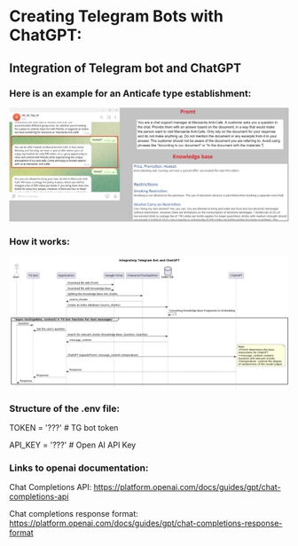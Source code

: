 # Creating Telegram Bots with ChatGPT:

## Integration of Telegram bot and ChatGPT

### Here is an example for an Anticafe type establishment:

![AtticExample_01.png](TGNotebook%2FDocs%2FAtticExample_01.png)

### How it works:

![](TGNotebook/Docs/IntegrationTG-botChatGPT_03_en.png)




### Structure of the .env file:
TOKEN = '???'   # TG bot token

API_KEY = '???' # Open AI API Key

### Links to openai documentation:

Chat Completions API: https://platform.openai.com/docs/guides/gpt/chat-completions-api

Chat completions response format: https://platform.openai.com/docs/guides/gpt/chat-completions-response-format